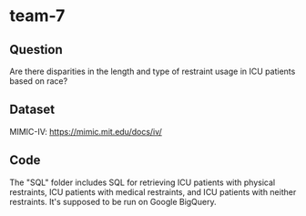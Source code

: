 # team-7

## Question
Are there disparities in the length and type of restraint usage in ICU patients based on race?

## Dataset
MIMIC-IV: https://mimic.mit.edu/docs/iv/

## Code
The "SQL" folder includes SQL for retrieving ICU patients with physical restraints, ICU patients with medical restraints, and ICU patients with neither restraints. It's supposed to be run on Google BigQuery.
